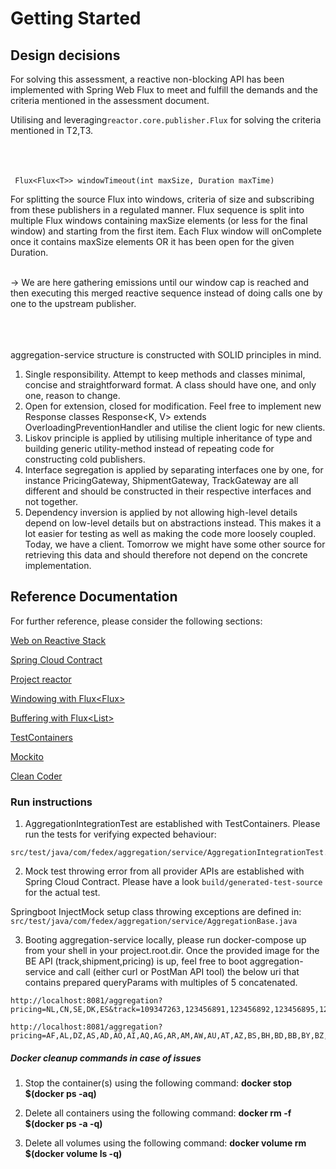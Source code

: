 # Getting Started

## Design decisions
For solving this assessment, a reactive non-blocking API has been implemented with Spring Web Flux to meet and fulfill the demands and the criteria mentioned
in the assessment document.

Utilising and leveraging```reactor.core.publisher.Flux``` for solving the criteria mentioned in T2,T3.
<br/>
<br/><br/>
<br/>
```
 Flux<Flux<T>> windowTimeout(int maxSize, Duration maxTime)
```

For splitting the source Flux into windows, criteria of size and subscribing from these publishers in a regulated manner.
Flux sequence is split into multiple Flux windows containing maxSize elements (or less for the final window) and starting
from the first item. Each Flux window will onComplete once it contains maxSize elements OR it has been open for the given Duration.<br/>
  <br/>

-> We are here gathering emissions until our window cap is reached and then executing this merged reactive sequence instead of doing calls one by one to the upstream publisher.
<br/>
<br/>
<br/>
<br/>

aggregation-service structure is constructed with SOLID principles in mind.
1. Single responsibility. Attempt to keep methods and classes minimal, concise and straightforward format. A class should have one, and only one, reason to change.
2. Open for extension, closed for modification. Feel free to implement new Response classes Response<K, V> extends OverloadingPreventionHandler and utilise the client logic for new clients.
3. Liskov principle is applied by utilising multiple inheritance of type and building generic utility-method instead of repeating code for constructing cold publishers.
4. Interface segregation is applied by separating interfaces one by one, for instance PricingGateway, ShipmentGateway, TrackGateway are all different and should be constructed in their respective interfaces and not together.
5. Dependency inversion is applied by not allowing high-level details depend on low-level details but on abstractions instead. This makes it a lot easier for testing as well as making the code more loosely coupled. 
Today, we have a client. Tomorrow we might have some other source for retrieving this data and should therefore not depend on the concrete implementation.


## Reference Documentation
For further reference, please consider the following sections:

[Web on Reactive Stack](https://docs.spring.io/spring-framework/docs/current/reference/html/web-reactive.html)

[Spring Cloud Contract](https://cloud.spring.io/spring-cloud-contract/reference/html/)

[Project reactor](https://projectreactor.io/docs/core/release/reference/)

[Windowing with Flux<Flux<T>>](https://projectreactor.io/docs/core/release/reference/#_windowing_with_fluxfluxt)

[Buffering with Flux<List<T>>](https://projectreactor.io/docs/core/release/reference/#_buffering_with_fluxlistt)

[TestContainers](https://www.testcontainers.org/)

[Mockito](https://site.mockito.org/)

[Clean Coder](https://blog.cleancoder.com/uncle-bob/2020/10/18/Solid-Relevance.html)


### Run instructions

1. AggregationIntegrationTest are established with TestContainers. Please run the tests for verifying expected behaviour:
```
src/test/java/com/fedex/aggregation/service/AggregationIntegrationTest.java 
```

2. Mock test throwing error from all provider APIs are established with Spring Cloud Contract. Please have a look
``` build/generated-test-source ``` for the actual test. <br/>

Springboot InjectMock setup class throwing exceptions are defined in:
``` src/test/java/com/fedex/aggregation/service/AggregationBase.java ```
<br/>


3. Booting aggregation-service locally, please run docker-compose up from your shell in your project.root.dir. Once the provided image for the BE API (track,shipment,pricing) is up,
feel free to boot aggregation-service and call (either curl or PostMan API tool) the below uri that contains prepared queryParams with multiples of 5 concatenated.
```
http://localhost:8081/aggregation?pricing=NL,CN,SE,DK,ES&track=109347263,123456891,123456892,123456895,123456894&shipments=109347263,123456891,123456892,123456895,123456894

http://localhost:8081/aggregation?pricing=AF,AL,DZ,AS,AD,AO,AI,AQ,AG,AR,AM,AW,AU,AT,AZ,BS,BH,BD,BB,BY,BZ,SE,BE,ES,NO,DK,IT,PLs&track=123456799,123456791,123456792,123456793,123456794,123456795,123456796,123456797,123456798,123456719,123456729,123456739,123456749,123456759,123456769,123456789,223456799,323456799,423456799,523456799,623456799,723456799,823456799,125456799,123656799,123466799&shipments=123456799,123456791,123456792,123456793,123456794,123456795,123456796,123456797,123456798,123456719,123456729,123456739,123456749,123456759,123456769,123456789,223456799,323456799,423456799,523456799,623456799,723456799,823456799,125456799,123656799,123466799
```

##### Docker cleanup commands in case of issues

1. Stop the container(s) using the following command:
   **docker stop $(docker ps -aq)**

2. Delete all containers using the following command:
   **docker rm -f $(docker ps -a -q)**

3. Delete all volumes using the following command:
   **docker volume rm $(docker volume ls -q)**
